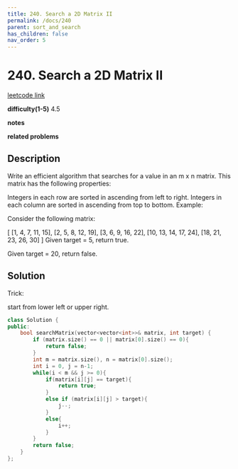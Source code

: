 ```yaml
---
title: 240. Search a 2D Matrix II
permalink: /docs/240
parent: sort_and_search
has_children: false
nav_order: 5
---
```

# 240. Search a 2D Matrix II

[leetcode link](https://leetcode.com/problems/search-a-2d-matrix-ii/)

**difficulty(1-5)** 
4.5

**notes**   

**related problems**


## Description
Write an efficient algorithm that searches for a value in an m x n matrix. This matrix has the following properties:

Integers in each row are sorted in ascending from left to right.
Integers in each column are sorted in ascending from top to bottom.
Example:

Consider the following matrix:

[
  [1,   4,  7, 11, 15],
  [2,   5,  8, 12, 19],
  [3,   6,  9, 16, 22],
  [10, 13, 14, 17, 24],
  [18, 21, 23, 26, 30]
]
Given target = 5, return true.

Given target = 20, return false.

## Solution

Trick:

start from lower left or upper right.

```c++
class Solution {
public:
    bool searchMatrix(vector<vector<int>>& matrix, int target) {
        if (matrix.size() == 0 || matrix[0].size() == 0){
            return false;
        }
        int m = matrix.size(), n = matrix[0].size();
        int i = 0, j = n-1;
        while(i < m && j >= 0){
            if(matrix[i][j] == target){
                return true;
            }
            else if (matrix[i][j] > target){
                j--;
            }
            else{
                i++;
            }
        }
        return false;
    }
};
```


<!-- 
Default label
{: .label }

Blue label
{: .label .label-blue }

Stable
{: .label .label-green }

New release
{: .label .label-purple }

Coming soon
{: .label .label-yellow }

Deprecated
{: .label .label-red } -->
